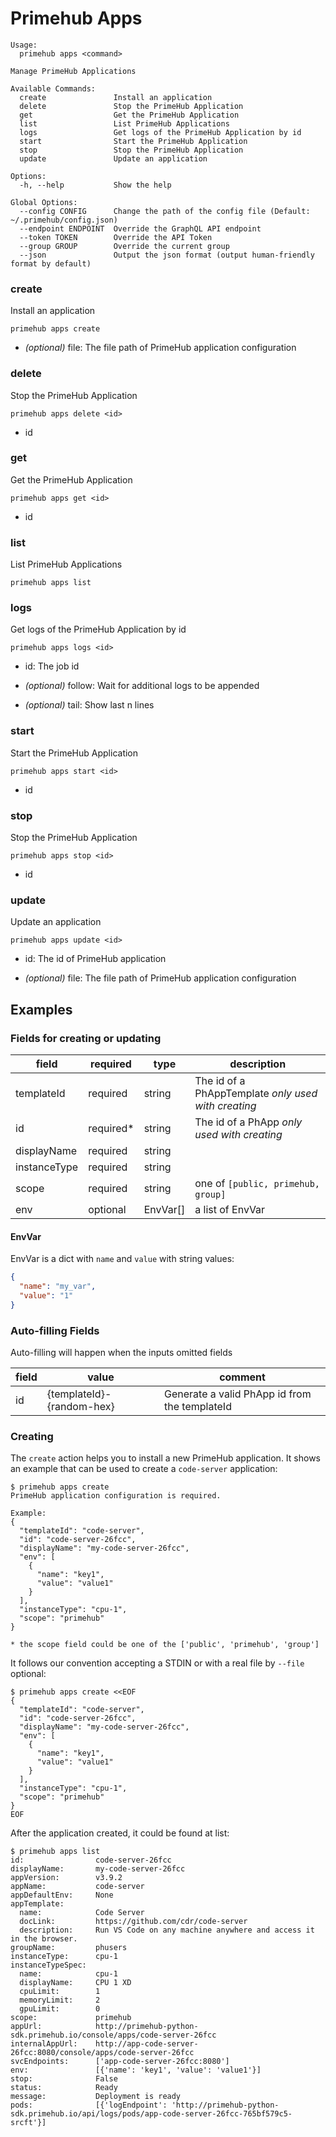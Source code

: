 
# Primehub Apps

```
Usage: 
  primehub apps <command>

Manage PrimeHub Applications

Available Commands:
  create               Install an application
  delete               Stop the PrimeHub Application
  get                  Get the PrimeHub Application
  list                 List PrimeHub Applications
  logs                 Get logs of the PrimeHub Application by id
  start                Start the PrimeHub Application
  stop                 Stop the PrimeHub Application
  update               Update an application

Options:
  -h, --help           Show the help

Global Options:
  --config CONFIG      Change the path of the config file (Default: ~/.primehub/config.json)
  --endpoint ENDPOINT  Override the GraphQL API endpoint
  --token TOKEN        Override the API Token
  --group GROUP        Override the current group
  --json               Output the json format (output human-friendly format by default)

```


### create

Install an application


```
primehub apps create
```
 

* *(optional)* file: The file path of PrimeHub application configuration




### delete

Stop the PrimeHub Application


```
primehub apps delete <id>
```

* id
 




### get

Get the PrimeHub Application


```
primehub apps get <id>
```

* id
 




### list

List PrimeHub Applications


```
primehub apps list
```
 




### logs

Get logs of the PrimeHub Application by id


```
primehub apps logs <id>
```

* id: The job id
 

* *(optional)* follow: Wait for additional logs to be appended

* *(optional)* tail: Show last n lines




### start

Start the PrimeHub Application


```
primehub apps start <id>
```

* id
 




### stop

Stop the PrimeHub Application


```
primehub apps stop <id>
```

* id
 




### update

Update an application


```
primehub apps update <id>
```

* id: The id of PrimeHub application
 

* *(optional)* file: The file path of PrimeHub application configuration



 

## Examples

### Fields for creating or updating

| field | required | type | description |
| --- | --- | --- | --- |
| templateId | required | string | The id of a PhAppTemplate *only used with creating*|
| id | required* | string | The id of a PhApp *only used with creating* |
| displayName | required | string |  |
| instanceType | required | string |  |
| scope | required | string | one of `[public, primehub, group]` |
| env | optional | EnvVar[] | a list of EnvVar |

#### EnvVar

EnvVar is a dict with `name` and `value` with string values:

```json
{
  "name": "my_var",
  "value": "1"
}
```

### Auto-filling Fields

Auto-filling will happen when the inputs omitted fields

| field | value | comment |
| --- | --- | --- |
| id | {templateId}-{random-hex} | Generate a valid PhApp id from the templateId |

### Creating

The `create` action helps you to install a new PrimeHub application. It shows an example that can be used to create
a `code-server` application:

```
$ primehub apps create
PrimeHub application configuration is required.

Example:
{
  "templateId": "code-server",
  "id": "code-server-26fcc",
  "displayName": "my-code-server-26fcc",
  "env": [
    {
      "name": "key1",
      "value": "value1"
    }
  ],
  "instanceType": "cpu-1",
  "scope": "primehub"
}

* the scope field could be one of the ['public', 'primehub', 'group']
```

It follows our convention accepting a STDIN or with a real file by `--file` optional:

```
$ primehub apps create <<EOF
{
  "templateId": "code-server",
  "id": "code-server-26fcc",
  "displayName": "my-code-server-26fcc",
  "env": [
    {
      "name": "key1",
      "value": "value1"
    }
  ],
  "instanceType": "cpu-1",
  "scope": "primehub"
}
EOF
```

After the application created, it could be found at list:

```
$ primehub apps list
id:                code-server-26fcc
displayName:       my-code-server-26fcc
appVersion:        v3.9.2
appName:           code-server
appDefaultEnv:     None
appTemplate:
  name:            Code Server
  docLink:         https://github.com/cdr/code-server
  description:     Run VS Code on any machine anywhere and access it in the browser.
groupName:         phusers
instanceType:      cpu-1
instanceTypeSpec:
  name:            cpu-1
  displayName:     CPU 1 XD
  cpuLimit:        1
  memoryLimit:     2
  gpuLimit:        0
scope:             primehub
appUrl:            http://primehub-python-sdk.primehub.io/console/apps/code-server-26fcc
internalAppUrl:    http://app-code-server-26fcc:8080/console/apps/code-server-26fcc
svcEndpoints:      ['app-code-server-26fcc:8080']
env:               [{'name': 'key1', 'value': 'value1'}]
stop:              False
status:            Ready
message:           Deployment is ready
pods:              [{'logEndpoint': 'http://primehub-python-sdk.primehub.io/api/logs/pods/app-code-server-26fcc-765bf579c5-srcft'}]
```
